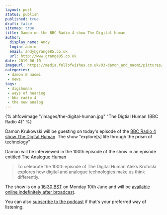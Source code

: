 ```yaml
---
layout: post
status: publish
published: true
draft: false
sitemap: true
title: Damon on the BBC Radio 4 show The Digital human
author:
  display_name: Andy
  login: admin
  email: andy@grange85.co.uk
  url: http://www.grange85.co.uk
date: 2019-06-10
imageurl: https://media.fullofwishes.co.uk/03-damon_and_naomi/pictures/damon-krukowski-the-new-analog.jpg
categories:
 - damon & naomi
 - news
tags:
 - digihuman
 - ways of hearing
 - bbc radio 4
 - the new analog
---
```

{% ahfowimage "/images/the-digital-human.jpg" "The Digtial Human (BBC Radio 4)" %}

Damon Krukowski will be guesting on today's episode of the [BBC Radio 4 show The Digital Human](https://www.bbc.co.uk/programmes/b01n7094). The show "explore[s] life through the prism of technology"

Damon will be interviewed in the 100th episode of the show in an episode entitled [The Analogue Human](https://www.bbc.co.uk/programmes/m0005t2w)

> To celebrate the 100th episode of The Digital Human Aleks Krotoski explores how digital and analogue technologies make us think differently.

The show is on a [16:30 BST](https://www.timeanddate.com/worldclock/fixedtime.html?msg=The+Analogue+Human&iso=20190610T1630&p1=136&am=30) on Monday 10th June and will be [available online indefinitely after broadcast](https://www.bbc.co.uk/programmes/m0005t2w).

You can also [subscribe to the podcast](https://www.bbc.co.uk/programmes/b01n7094/episodes/downloads) if that's your preferred way of listening.
